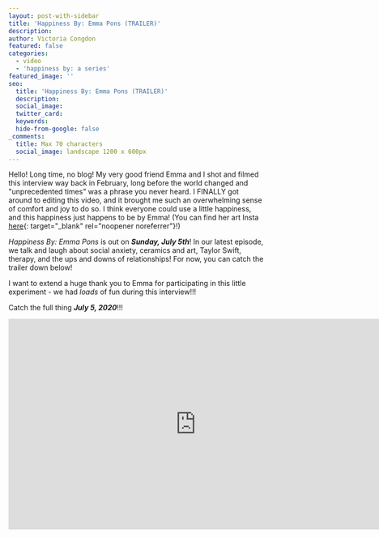 ```yaml
---
layout: post-with-sidebar
title: 'Happiness By: Emma Pons (TRAILER)'
description:
author: Victoria Congdon
featured: false
categories:
  - video
  - 'happiness by: a series'
featured_image: ''
seo:
  title: 'Happiness By: Emma Pons (TRAILER)'
  description:
  social_image:
  twitter_card:
  keywords:
  hide-from-google: false
_comments:
  title: Max 70 characters
  social_image: landscape 1200 x 600px
---
```

Hello! Long time, no blog! My very good friend Emma and I shot and filmed this interview way back in February, long before the world changed and "unprecedented times" was a phrase you never heard. I FINALLY got around to editing this video, and it brought me such an overwhelming sense of comfort and joy to do so. I think everyone could use a little happiness, and this happiness just happens to be by Emma! (You can find her art Insta [<u>here</u>](http://www.instagram.com/erpstudio){: target="_blank" rel="noopener noreferrer"}!)

*Happiness By: Emma Pons* is out on ***Sunday, July 5th***! In our latest episode, we talk and laugh about social anxiety, ceramics and art, Taylor Swift, therapy, and the ups and downs of relationships! For now, you can catch the trailer down below!

I want to extend a huge thank you to Emma for participating in this little experiment - we had *loads* of fun during this interview!!!

Catch the full thing ***July 5, 2020***!!!

<div class="cms-embed" data-cms-embed="PGlmcmFtZSB3aWR0aD0iNzQwIiBoZWlnaHQ9IjQxNiIgc3JjPSJodHRwczovL3d3dy55b3V0dWJlLmNvbS9lbWJlZC9zOUFSMDQxZzVnYyIgdGl0bGU9IkhhcHBpbmVzcyBCeTogRW1tYSBQb25zIChUUkFJTEVSKSIgZnJhbWVib3JkZXI9IjAiIGFsbG93PSJhY2NlbGVyb21ldGVyOyBhdXRvcGxheTsgY2xpcGJvYXJkLXdyaXRlOyBlbmNyeXB0ZWQtbWVkaWE7IGd5cm9zY29wZTsgcGljdHVyZS1pbi1waWN0dXJlOyB3ZWItc2hhcmUiIGFsbG93ZnVsbHNjcmVlbj48L2lmcmFtZT4="><iframe width="740" height="416" src="https://www.youtube.com/embed/s9AR041g5gc" title="Happiness By: Emma Pons (TRAILER)" frameborder="0" allow="accelerometer; autoplay; clipboard-write; encrypted-media; gyroscope; picture-in-picture; web-share" allowfullscreen=""></iframe></div>